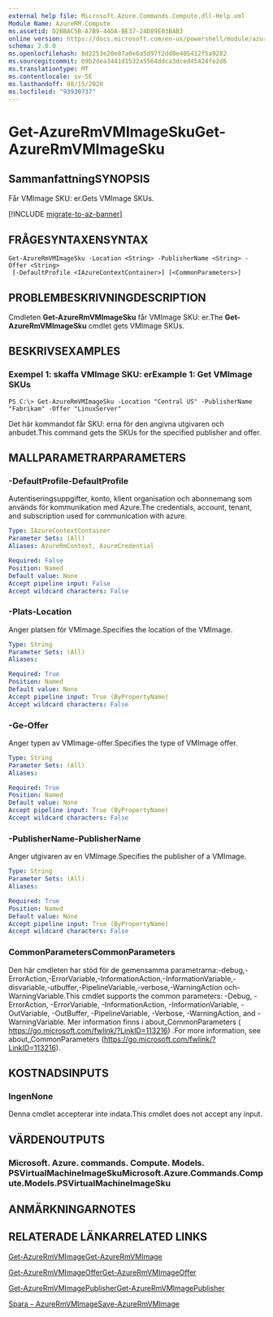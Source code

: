 ```yaml
---
external help file: Microsoft.Azure.Commands.Compute.dll-Help.xml
Module Name: AzureRM.Compute
ms.assetid: D2BBAC5B-A7B9-44DA-BE37-24D89E03BAB3
online version: https://docs.microsoft.com/en-us/powershell/module/azurerm.compute/get-azurermvmimagesku
schema: 2.0.0
ms.openlocfilehash: 8d2253e20e87a0e6a5d97f2dd0e405412f5a9282
ms.sourcegitcommit: b9b2dea3441d1532a5564ddca3dced45424fe2d6
ms.translationtype: MT
ms.contentlocale: sv-SE
ms.lasthandoff: 08/15/2020
ms.locfileid: "93930737"
---
```

# <span data-ttu-id="3c744-101">Get-AzureRmVMImageSku</span><span class="sxs-lookup"><span data-stu-id="3c744-101">Get-AzureRmVMImageSku</span></span>

## <span data-ttu-id="3c744-102">Sammanfattning</span><span class="sxs-lookup"><span data-stu-id="3c744-102">SYNOPSIS</span></span>
<span data-ttu-id="3c744-103">Får VMImage SKU: er.</span><span class="sxs-lookup"><span data-stu-id="3c744-103">Gets VMImage SKUs.</span></span>

[!INCLUDE [migrate-to-az-banner](../../includes/migrate-to-az-banner.md)]

## <span data-ttu-id="3c744-104">FRÅGESYNTAXEN</span><span class="sxs-lookup"><span data-stu-id="3c744-104">SYNTAX</span></span>

```
Get-AzureRmVMImageSku -Location <String> -PublisherName <String> -Offer <String>
 [-DefaultProfile <IAzureContextContainer>] [<CommonParameters>]
```

## <span data-ttu-id="3c744-105">PROBLEMBESKRIVNING</span><span class="sxs-lookup"><span data-stu-id="3c744-105">DESCRIPTION</span></span>
<span data-ttu-id="3c744-106">Cmdleten **Get-AzureRmVMImageSku** får VMImage SKU: er.</span><span class="sxs-lookup"><span data-stu-id="3c744-106">The **Get-AzureRmVMImageSku** cmdlet gets VMImage SKUs.</span></span>

## <span data-ttu-id="3c744-107">BESKRIVS</span><span class="sxs-lookup"><span data-stu-id="3c744-107">EXAMPLES</span></span>

### <span data-ttu-id="3c744-108">Exempel 1: skaffa VMImage SKU: er</span><span class="sxs-lookup"><span data-stu-id="3c744-108">Example 1: Get VMImage SKUs</span></span>
```
PS C:\> Get-AzureRmVMImageSku -Location "Central US" -PublisherName "Fabrikam" -Offer "LinuxServer"
```

<span data-ttu-id="3c744-109">Det här kommandot får SKU: erna för den angivna utgivaren och anbudet.</span><span class="sxs-lookup"><span data-stu-id="3c744-109">This command gets the SKUs for the specified publisher and offer.</span></span>

## <span data-ttu-id="3c744-110">MALLPARAMETRAR</span><span class="sxs-lookup"><span data-stu-id="3c744-110">PARAMETERS</span></span>

### <span data-ttu-id="3c744-111">-DefaultProfile</span><span class="sxs-lookup"><span data-stu-id="3c744-111">-DefaultProfile</span></span>
<span data-ttu-id="3c744-112">Autentiseringsuppgifter, konto, klient organisation och abonnemang som används för kommunikation med Azure.</span><span class="sxs-lookup"><span data-stu-id="3c744-112">The credentials, account, tenant, and subscription used for communication with azure.</span></span>

```yaml
Type: IAzureContextContainer
Parameter Sets: (All)
Aliases: AzureRmContext, AzureCredential

Required: False
Position: Named
Default value: None
Accept pipeline input: False
Accept wildcard characters: False
```

### <span data-ttu-id="3c744-113">-Plats</span><span class="sxs-lookup"><span data-stu-id="3c744-113">-Location</span></span>
<span data-ttu-id="3c744-114">Anger platsen för VMImage.</span><span class="sxs-lookup"><span data-stu-id="3c744-114">Specifies the location of the VMImage.</span></span>

```yaml
Type: String
Parameter Sets: (All)
Aliases: 

Required: True
Position: Named
Default value: None
Accept pipeline input: True (ByPropertyName)
Accept wildcard characters: False
```

### <span data-ttu-id="3c744-115">-Ge</span><span class="sxs-lookup"><span data-stu-id="3c744-115">-Offer</span></span>
<span data-ttu-id="3c744-116">Anger typen av VMImage-offer.</span><span class="sxs-lookup"><span data-stu-id="3c744-116">Specifies the type of VMImage offer.</span></span>

```yaml
Type: String
Parameter Sets: (All)
Aliases: 

Required: True
Position: Named
Default value: None
Accept pipeline input: True (ByPropertyName)
Accept wildcard characters: False
```

### <span data-ttu-id="3c744-117">-PublisherName</span><span class="sxs-lookup"><span data-stu-id="3c744-117">-PublisherName</span></span>
<span data-ttu-id="3c744-118">Anger utgivaren av en VMImage.</span><span class="sxs-lookup"><span data-stu-id="3c744-118">Specifies the publisher of a VMImage.</span></span>

```yaml
Type: String
Parameter Sets: (All)
Aliases: 

Required: True
Position: Named
Default value: None
Accept pipeline input: True (ByPropertyName)
Accept wildcard characters: False
```

### <span data-ttu-id="3c744-119">CommonParameters</span><span class="sxs-lookup"><span data-stu-id="3c744-119">CommonParameters</span></span>
<span data-ttu-id="3c744-120">Den här cmdleten har stöd för de gemensamma parametrarna:-debug,-ErrorAction,-ErrorVariable,-InformationAction,-InformationVariable,-disvariable,-utbuffer,-PipelineVariable,-verbose,-WarningAction och-WarningVariable.</span><span class="sxs-lookup"><span data-stu-id="3c744-120">This cmdlet supports the common parameters: -Debug, -ErrorAction, -ErrorVariable, -InformationAction, -InformationVariable, -OutVariable, -OutBuffer, -PipelineVariable, -Verbose, -WarningAction, and -WarningVariable.</span></span> <span data-ttu-id="3c744-121">Mer information finns i about_CommonParameters ( https://go.microsoft.com/fwlink/?LinkID=113216) .</span><span class="sxs-lookup"><span data-stu-id="3c744-121">For more information, see about_CommonParameters (https://go.microsoft.com/fwlink/?LinkID=113216).</span></span>

## <span data-ttu-id="3c744-122">KOSTNADS</span><span class="sxs-lookup"><span data-stu-id="3c744-122">INPUTS</span></span>

### <span data-ttu-id="3c744-123">Ingen</span><span class="sxs-lookup"><span data-stu-id="3c744-123">None</span></span>
<span data-ttu-id="3c744-124">Denna cmdlet accepterar inte indata.</span><span class="sxs-lookup"><span data-stu-id="3c744-124">This cmdlet does not accept any input.</span></span>

## <span data-ttu-id="3c744-125">VÄRDEN</span><span class="sxs-lookup"><span data-stu-id="3c744-125">OUTPUTS</span></span>

### <span data-ttu-id="3c744-126">Microsoft. Azure. commands. Compute. Models. PSVirtualMachineImageSku</span><span class="sxs-lookup"><span data-stu-id="3c744-126">Microsoft.Azure.Commands.Compute.Models.PSVirtualMachineImageSku</span></span>

## <span data-ttu-id="3c744-127">ANMÄRKNINGAR</span><span class="sxs-lookup"><span data-stu-id="3c744-127">NOTES</span></span>

## <span data-ttu-id="3c744-128">RELATERADE LÄNKAR</span><span class="sxs-lookup"><span data-stu-id="3c744-128">RELATED LINKS</span></span>

[<span data-ttu-id="3c744-129">Get-AzureRmVMImage</span><span class="sxs-lookup"><span data-stu-id="3c744-129">Get-AzureRmVMImage</span></span>](./Get-AzureRmVMImage.md)

[<span data-ttu-id="3c744-130">Get-AzureRmVMImageOffer</span><span class="sxs-lookup"><span data-stu-id="3c744-130">Get-AzureRmVMImageOffer</span></span>](./Get-AzureRmVMImageOffer.md)

[<span data-ttu-id="3c744-131">Get-AzureRmVMImagePublisher</span><span class="sxs-lookup"><span data-stu-id="3c744-131">Get-AzureRmVMImagePublisher</span></span>](./Get-AzureRmVMImagePublisher.md)

[<span data-ttu-id="3c744-132">Spara – AzureRmVMImage</span><span class="sxs-lookup"><span data-stu-id="3c744-132">Save-AzureRmVMImage</span></span>](./Save-AzureRmVMImage.md)


